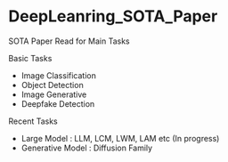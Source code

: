 # DeepLeanring_SOTA_Paper

SOTA Paper Read for Main Tasks 

Basic Tasks
- Image Classification
- Object Detection
- Image Generative
- Deepfake Detection

Recent Tasks
- Large Model : LLM, LCM, LWM, LAM etc (In progress)
- Generative Model : Diffusion Family
  
